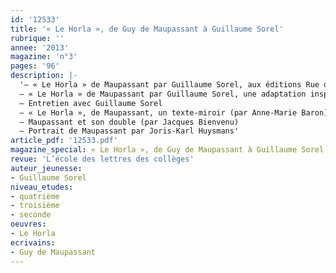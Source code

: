 ```yaml
---
id: '12533'
title: '« Le Horla », de Guy de Maupassant à Guillaume Sorel'
rubrique: ''
annee: '2013'
magazine: 'n°3'
pages: '96'
description: |-
  '– « Le Horla » de Maupassant par Guillaume Sorel, aux éditions Rue de Sèvres, un nouveau mode d’expression du fantastique (par Yves Stalloni)
  – « Le Horla » de Maupassant par Guillaume Sorel, une adaptation inspirée (par Marie-Hélène Giannoni)
  – Entretien avec Guillaume Sorel
  – « Le Horla », de Maupassant, un texte-miroir (par Anne-Marie Baron)
  – Maupassant et son double (par Jacques Bienvenu)
  – Portrait de Maupassant par Joris-Karl Huysmans'
article_pdf: '12533.pdf'
magazine_special: « Le Horla », de Guy de Maupassant à Guillaume Sorel
revue: 'L’école des lettres des collèges'
auteur_jeunesse:
- Guillaume Sorel
niveau_etudes:
- quatrième
- troisième
- seconde
oeuvres:
- Le Horla
ecrivains:
- Guy de Maupassant
---
```

